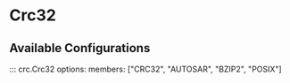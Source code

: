 # Crc32

## Available Configurations

::: crc.Crc32
    options:
        members: ["CRC32", "AUTOSAR", "BZIP2", "POSIX"]
